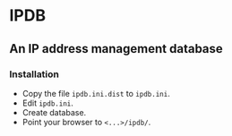 # IPDB

## An IP address management database

### Installation

* Copy the file `ipdb.ini.dist` to `ipdb.ini`.
* Edit `ipdb.ini`.
* Create database.
* Point your browser to `<...>/ipdb/`.
